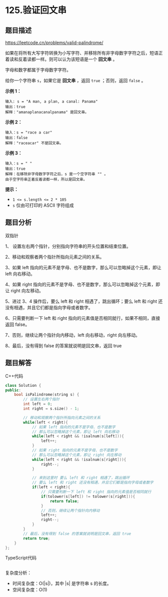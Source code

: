 # 125.验证回文串

## 题目描述 

https://leetcode.cn/problems/valid-palindrome/

如果在将所有大写字符转换为小写字符、并移除所有非字母数字字符之后，短语正着读和反着读都一样。则可以认为该短语是一个 **回文串** 。

字母和数字都属于字母数字字符。

给你一个字符串 `s`，如果它是 **回文串** ，返回 `true` ；否则，返回 `false` 。

 

**示例 1：**

```
输入: s = "A man, a plan, a canal: Panama"
输出：true
解释："amanaplanacanalpanama" 是回文串。
```

**示例 2：**

```
输入：s = "race a car"
输出：false
解释："raceacar" 不是回文串。
```

**示例 3：**

```
输入：s = " "
输出：true
解释：在移除非字母数字字符之后，s 是一个空字符串 "" 。
由于空字符串正着反着读都一样，所以是回文串。
```

**提示：**

- `1 <= s.length <= 2 * 105`
- `s` 仅由可打印的 ASCII 字符组成



## 题目分析

双指针

1、 设置左右两个指针，分别指向字符串的开头位置和结束位置。

2、移动和观察者两个指针所指向元素之间的关系。

3、如果 left 指向的元素不是字母、也不是数字，那么可以忽略掉这个元素，即让 left 向右移动。

4、如果 right 指向的元素不是字母、也不是数字，那么可以忽略掉这个元素，即让 right 向左移动。

5、进过 3、4 操作后，要么 left 和 right 相遇了，跳出循环；要么 left 和 right 还没有相遇，并且它们都是指向字母或者数字。

6、只需要判断一下 left 和 right 指向的元素值是否相同就行，如果不相同，直接返回 false。

7、否则，继续让两个指针向内移动，left 向右移动，right 向左移动。

8、最后，没有得到 false 的答案就说明是回文串，返回 true



## 题目解答

C++代码

```c++
class Solution {
public:
    bool isPalindrome(string s) {
        // 设置左右两个指针
        int left = 0;
        int right = s.size() - 1;

        // 移动和观察两个指针所指向元素之间的关系
        while(left < right){
            // 如果 left 指向的元素不是字母、也不是数字
            // 那么可以忽略掉这个元素，即让 left 向右移动
            while(left < right && !isalnum(s[left])){
                left++;
            }
            // 如果 right 指向的元素不是字母、也不是数字
            // 那么可以忽略掉这个元素，即让 right 向左移动
            while(left < right && !isalnum(s[right])){
                right--;
            }

            // 来到这里时 要么 left 和 right 相遇了，跳出循环
            // 要么 left 和 right 还没有相遇，并且它们都是指向字母或者数字
            if(left < right){
                // 只需要判断一下 left 和 right 指向的元素值是否相同就行
                if(tolower(s[left]) != tolower(s[right])){
                    return false;
                }
                // 否则，继续让两个指针向内移动
                left++;
                right--;
            }
        }
        // 最后，没有得到 false 的答案就说明是回文串，返回 true
        return true;
    }
};
```

TypeScript代码

```typescript

```

复杂度分析：

* 时间复杂度：O(|s|)，其中 |s| 是字符串 s 的长度。
* 空间复杂度：O(1)

